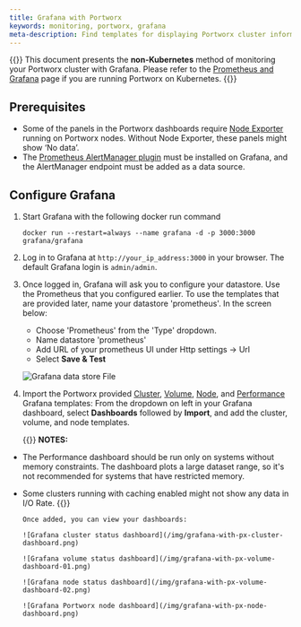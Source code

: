 ```yaml
---
title: Grafana with Portworx
keywords: monitoring, portworx, grafana
meta-description: Find templates for displaying Portworx cluster information within Grafana.
---
```


{{<info>}}
This document presents the **non-Kubernetes** method of monitoring your Portworx cluster with Grafana. Please refer to the [Prometheus and Grafana](/portworx-install-with-kubernetes/operate-and-maintain-on-kubernetes/monitoring/monitoring-px-prometheusandgrafana.1/) page if you are running Portworx on Kubernetes.
{{</info>}}


## Prerequisites

* Some of the panels in the Portworx dashboards require [Node Exporter](https://grafana.com/grafana/dashboards/1860) running on Portworx nodes. Without Node Exporter, these panels might show ‘No data’.
* The [Prometheus AlertManager plugin](https://grafana.com/grafana/plugins/camptocamp-prometheus-alertmanager-datasource/) must be installed on Grafana, and the AlertManager endpoint must be added as a data source.

## Configure Grafana

1. Start Grafana with the following docker run command

      ```text
      docker run --restart=always --name grafana -d -p 3000:3000 grafana/grafana
      ```

2. Log in to Grafana at `http://your_ip_address:3000` in your browser. The default Grafana login is `admin/admin`.

3. Once logged in, Grafana will ask you to configure your datastore. Use the Prometheus that you configured earlier. To use the templates that are provided later, name your datastore 'prometheus'. In the screen below:

      * Choose 'Prometheus' from the 'Type' dropdown.
      * Name datastore 'prometheus'
      * Add URL of your prometheus UI under Http settings -&gt; Url
      * Select **Save & Test**

      ![Grafana data store File](/img/grafana_datastore.png "Grafana data store File")

4. Import the Portworx provided [Cluster](/samples/k8s/pxc/portworx-cluster-dashboard.json), [Volume](/samples/k8s/pxc/portworx-volume-dashboard.json), [Node](/samples/k8s/pxc/portworx-node-dashboard.json), and [Performance](/samples/k8s/pxc/portworx-performance-dashboard.json) Grafana templates: From the dropdown on left in your Grafana dashboard, select **Dashboards** followed by **Import**, and add the cluster, volume, and node templates.

      {{<info>}}
**NOTES:**

* The Performance dashboard should be run only on systems without memory constraints. The dashboard plots a large dataset range, so it's not recommended for systems that have restricted memory.
* Some clusters running with caching enabled might not show any data in I/O Rate.
      {{</info>}}

      Once added, you can view your dashboards:

      ![Grafana cluster status dashboard](/img/grafana-with-px-cluster-dashboard.png)

      ![Grafana volume status dashboard](/img/grafana-with-px-volume-dashboard-01.png)

      ![Grafana node status dashboard](/img/grafana-with-px-volume-dashboard-02.png)

      ![Grafana Portworx node dashboard](/img/grafana-with-px-node-dashboard.png)

<!--
are these the same as what's linked through GitHub above? If so, we should probably just show them using one method or the other.
[Andrei, 2019-12-17]: Don't know but I'm moving them under the `static` folder
## Cluster Template for Grafana
Use [this template](/samples/non-k8s/grafana/Cluster_Template.json) to display Portworx cluster details in Grafana

## Volume Template for Grafana
Use [this template](/samples/non-k8s/grafana/Volume_Template.json) to display Portworx volume details in Grafana
-->
